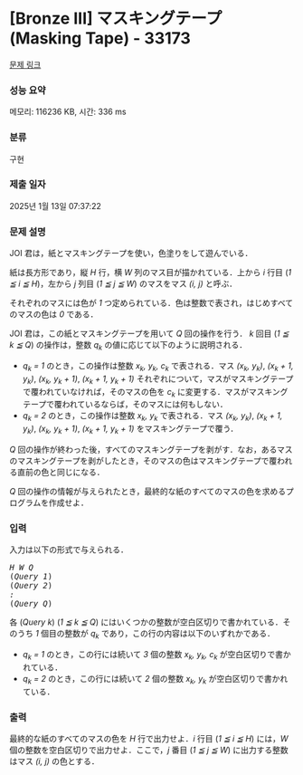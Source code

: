 # [Bronze III] マスキングテープ (Masking Tape) - 33173 

[문제 링크](https://www.acmicpc.net/problem/33173) 

### 성능 요약

메모리: 116236 KB, 시간: 336 ms

### 분류

구현

### 제출 일자

2025년 1월 13일 07:37:22

### 문제 설명

<p>JOI 君は，紙とマスキングテープを使い，色塗りをして遊んでいる．</p>

<p>紙は長方形であり，縦 <var>H</var> 行，横 <var>W</var> 列のマス目が描かれている．上から <var>i</var> 行目 (<var>1 ≦ i ≦ H</var>)，左から <var>j</var> 列目 (<var>1 ≦ j ≦ W</var>) のマスをマス <var>(i, j)</var> と呼ぶ．</p>

<p>それぞれのマスには色が <var>1</var> つ定められている．色は整数で表され，はじめすべてのマスの色は <var>0</var> である．</p>

<p>JOI 君は，この紙とマスキングテープを用いて <var>Q</var> 回の操作を行う． <var>k</var> 回目 (<var>1 ≦ k ≦ Q</var>) の操作は，整数 <var>q<sub>k</sub></var> の値に応じて以下のように説明される．</p>

<ul>
	<li><var>q<sub>k</sub> = 1</var> のとき，この操作は整数 <var>x<sub>k</sub>, y<sub>k</sub>, c<sub>k</sub></var> で表される．マス <var>(x<sub>k</sub>, y<sub>k</sub>)</var>, <var>(x<sub>k</sub> + 1, y<sub>k</sub>)</var>, <var>(x<sub>k</sub>, y<sub>k</sub> + 1)</var>, <var>(x<sub>k</sub> + 1, y<sub>k</sub> + 1)</var> それぞれについて，マスがマスキングテープで覆われていなければ，そのマスの色を <var>c<sub>k</sub></var> に変更する．マスがマスキングテープで覆われているならば，そのマスには何もしない．</li>
	<li><var>q<sub>k</sub> = 2</var> のとき，この操作は整数 <var>x<sub>k</sub>, y<sub>k</sub></var> で表される．マス <var>(x<sub>k</sub>, y<sub>k</sub>)</var>, <var>(x<sub>k</sub> + 1, y<sub>k</sub>)</var>, <var>(x<sub>k</sub>, y<sub>k</sub> + 1)</var>, <var>(x<sub>k</sub> + 1, y<sub>k</sub> + 1)</var> をマスキングテープで覆う．</li>
</ul>

<p><var>Q</var> 回の操作が終わった後，すべてのマスキングテープを剥がす．なお，あるマスのマスキングテープを剥がしたとき，そのマスの色はマスキングテープで覆われる直前の色と同じになる．</p>

<p><var>Q</var> 回の操作の情報が与えられたとき，最終的な紙のすべてのマスの色を求めるプログラムを作成せよ．</p>

### 입력 

 <p>入力は以下の形式で与えられる．</p>

<pre><var>H</var> <var>W</var> <var>Q</var>
(<var>Query 1</var>)
(<var>Query 2</var>)
<var>:</var>
(<var>Query Q</var>)</pre>

<p>各 (<var>Query k</var>) (<var>1 ≦ k ≦ Q</var>) にはいくつかの整数が空白区切りで書かれている．そのうち <var>1</var> 個目の整数が <var>q<sub>k</sub></var> であり，この行の内容は以下のいずれかである．</p>

<ul>
	<li><var>q<sub>k</sub> = 1</var> のとき，この行には続いて <var>3</var> 個の整数 <var>x<sub>k</sub>, y<sub>k</sub>, c<sub>k</sub></var> が空白区切りで書かれている．</li>
	<li><var>q<sub>k</sub> = 2</var> のとき，この行には続いて <var>2</var> 個の整数 <var>x<sub>k</sub>, y<sub>k</sub></var> が空白区切りで書かれている．</li>
</ul>

### 출력 

 <p>最終的な紙のすべてのマスの色を <var>H</var> 行で出力せよ．<var>i</var> 行目 (<var>1 ≦ i ≦ H</var>) には，<var>W</var> 個の整数を空白区切りで出力せよ．ここで，<var>j</var> 番目 (<var>1 ≦ j ≦ W</var>) に出力する整数はマス <var>(i, j)</var> の色とする．</p>

